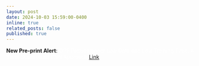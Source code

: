 ```yaml
---
layout: post
date: 2024-10-03 15:59:00-0400
inline: true
related_posts: false
published: true
---
```

**New Pre-print Alert**: <span style="color:white">OPF Proxies under Low Data and Low Training Time: A Semi-Supervised BNN Approach</span>
 [Link](https://arxiv.org/pdf/2410.03085)

